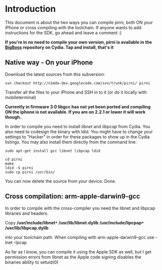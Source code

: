 # Introduction #

This document is about the two ways you can compile pirni, both ON your iPhone or cross compiling with the toolchain. If anyone wants to add instructions for the SDK, go ahead and leave a comment :)


**If you're in no need to compile your own version, pirni is available in the [BigBoss](http://www.thebigboss.org) repository on Cydia. Tap and install, that's it**

## Native way - On your iPhone ##
Download the latest sources from this subversion:
```
svn checkout http://n1mda-dev.googlecode.com/svn/trunk/pirni/ pirni
```

Transfer all the files to your iPhone and SSH in to it (or do it locally with mobileterminal)

**Currently in firmware 3.0 libgcc has not yet been ported and compiling ON the iphone is not available. If you are on 2.2.1 or lower it will work though.**

In order to compile you need to install _libnet_ and _libpcap_ from Cydia. You also need to codesign the binary with ldid. You might have to change your settings to "Hacker" in order for these packages to show up in the Cydia listings. You may also install them directly from the command line:

```
sudo apt-get install gcc libnet libpcap ldid
```
```
cd pirni
make
ldid -S pirni
sudo cp pirni /usr/bin/
```

You can now delete the source from your device. Done.

## Cross compilation: arm-apple-darwin9-gcc ##
In order to compile with the cross-compiler you need the libnet and libpcap libraries and headers.

Copy
**/usr/include/libnet`*`**
**/usr/lib/libnet.dylib**
**/usr/include/lipcpap`*`**
**/usr/lib/libpcap.dylib**

into your toolchain path.
When compiling with arm-apple-darwin9-gcc use -lnet -lpcap

As far as I know, you can compile it using the Apple SDK as well, but I get permission errors from libnet as the Apple code signing disables the binaries ability to setuid(0)